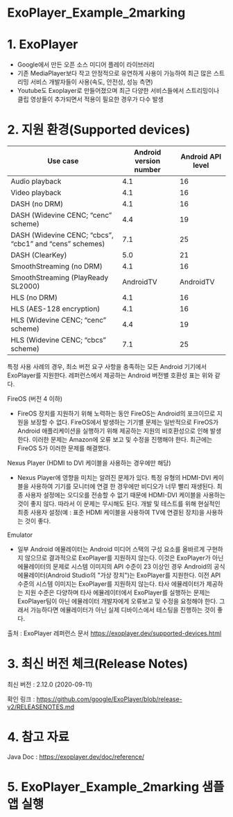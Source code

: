 # ExoPlayer_Example_2marking

# 1. ExoPlayer
- Google에서 만든 오픈 소스 미디어 플레이 라이브러리
- 기존 MediaPlayer보다 작고 안정적으로 유연하게 사용이 가능하여 최근 많은 스트리밍 서비스 개발자들이 사용(속도, 안전성, 성능 측면)
- Youtube도 Exoplayer로 만들어졌으며 최근 다양한 서비스들에서 스트리밍이나 클립 영상들이 추가되면서 적용이 필요한 경우가 다수 발생

# 2. 지원 환경(Supported devices)

|Use case|Android version number|Android API level|
|------|---|---|
|Audio playback|4.1|16|
|Video playback|4.1|16|
|DASH (no DRM)|4.1|16|
|DASH (Widevine CENC; “cenc” scheme)|4.4|19|
|DASH (Widevine CENC; “cbcs”, “cbc1” and “cens” schemes)|7.1|25|
|DASH (ClearKey)|5.0|21|
|SmoothStreaming (no DRM)|4.1|16|
|SmoothStreaming (PlayReady SL2000)|AndroidTV|AndroidTV|
|HLS (no DRM)|4.1|16|
|HLS (AES-128 encryption)|4.1|16|
|HLS (Widevine CENC; “cenc” scheme)|4.4|19|
|HLS (Widevine CENC; “cbcs” scheme)|7.1|25|

특정 사용 사례의 경우, 최소 버전 요구 사항을 충족하는 모든 Android 기기에서 ExoPlayer를 지원한다. 레퍼런스에서 제공하는 Android 버전별 호환성 표는 위와 같다.

FireOS (버전 4 이하)
- FireOS 장치를 지원하기 위해 노력하는 동안 FireOS는 Android의 포크이므로 지원을 보장할 수 없다. FireOS에서 발생하는 기기별 문제는 일반적으로 FireOS가 Android 애플리케이션을 실행하기 위해 제공하는 지원의 비호환성으로 인해 발생한다. 이러한 문제는 Amazon에 오류 보고 및 수정을 진행해야 한다. 최근에는 FireOS 5가 이러한 문제를 해결했다.

Nexus Player (HDMI to DVI 케이블을 사용하는 경우에만 해당)
- Nexus Player에 영향을 미치는 알려진 문제가 있다. 특정 유형의 HDMI-DVI 케이블을 사용하여 기기를 모니터에 연결 한 경우에만 비디오가 너무 빨리 재생된다. 최종 사용자 설정에는 오디오를 전송할 수 없기 때문에 HDMI-DVI 케이블을 사용하는 것이 좋지 않다. 따라서 이 문제는 무시해도 된다. 개발 및 테스트를 위해 현실적인 최종 사용자 설정(예 : 표준 HDMI 케이블을 사용하여 TV에 연결된 장치)을 사용하는 것이 좋다.

Emulator
- 일부 Android 에뮬레이터는 Android 미디어 스택의 구성 요소를 올바르게 구현하지 않으므로 결과적으로 ExoPlayer를 지원하지 않는다. 이것은 ExoPlayer가 아닌 에뮬레이터의 문제로 시스템 이미지의 API 수준이 23 이상인 경우 Android의 공식 에뮬레이터(Android Studio의 "가상 장치")는 ExoPlayer를 지원한다. 이전 API 수준의 시스템 이미지는 ExoPlayer를 지원하지 않는다. 타사 에뮬레이터가 제공하는 지원 수준은 다양하며 타사 에뮬레이터에서 ExoPlayer를 실행하는 문제는 ExoPlayer팀이 아닌 에뮬레이터 개발자에게 오류보고 및 수정을 요청해야 한다. 그래서 가능하다면 에뮬레이터가 아닌 실제 디바이스에서 테스팅을 진행하는 것이 좋다.

출처 : ExoPlayer 레퍼런스 문서 https://exoplayer.dev/supported-devices.html

# 3. 최신 버전 체크(Release Notes)

최신 버전 : 2.12.0 (2020-09-11)

확인 링크 : https://github.com/google/ExoPlayer/blob/release-v2/RELEASENOTES.md

# 4. 참고 자료

Java Doc : https://exoplayer.dev/doc/reference/

# 5. ExoPlayer_Example_2marking 샘플 앱 실행 
